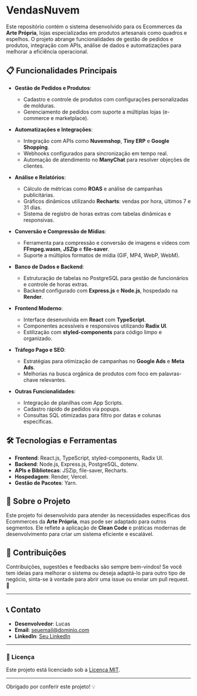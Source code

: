 # VendasNuvem

Este repositório contém o sistema desenvolvido para os Ecommerces da **Arte Própria**, lojas especializadas em produtos artesanais como quadros e espelhos. O projeto abrange funcionalidades de gestão de pedidos e produtos, integração com APIs, análise de dados e automatizações para melhorar a eficiência operacional.

## 📋 Funcionalidades Principais

- **Gestão de Pedidos e Produtos**:
  - Cadastro e controle de produtos com configurações personalizadas de molduras.
  - Gerenciamento de pedidos com suporte a múltiplas lojas (e-commerce e marketplace).

- **Automatizações e Integrações**:
  - Integração com APIs como **Nuvemshop**, **Tiny ERP** e **Google Shopping**.
  - Webhooks configurados para sincronização em tempo real.
  - Automação de atendimento no **ManyChat** para resolver objeções de clientes.

- **Análise e Relatórios**:
  - Cálculo de métricas como **ROAS** e análise de campanhas publicitárias.
  - Gráficos dinâmicos utilizando **Recharts**: vendas por hora, últimos 7 e 31 dias.
  - Sistema de registro de horas extras com tabelas dinâmicas e responsivas.

- **Conversão e Compressão de Mídias**:
  - Ferramenta para compressão e conversão de imagens e vídeos com **FFmpeg.wasm**, **JSZip** e **file-saver**.
  - Suporte a múltiplos formatos de mídia (GIF, MP4, WebP, WebM).

- **Banco de Dados e Backend**:
  - Estruturação de tabelas no PostgreSQL para gestão de funcionários e controle de horas extras.
  - Backend configurado com **Express.js** e **Node.js**, hospedado na **Render**.

- **Frontend Moderno**:
  - Interface desenvolvida em **React** com **TypeScript**.
  - Componentes acessíveis e responsivos utilizando **Radix UI**.
  - Estilização com **styled-components** para código limpo e organizado.

- **Tráfego Pago e SEO**:
  - Estratégias para otimização de campanhas no **Google Ads** e **Meta Ads**.
  - Melhorias na busca orgânica de produtos com foco em palavras-chave relevantes.

- **Outras Funcionalidades**:
  - Integração de planilhas com App Scripts.
  - Cadastro rápido de pedidos via popups.
  - Consultas SQL otimizadas para filtro por datas e colunas específicas.

## 🛠️ Tecnologias e Ferramentas

- **Frontend**: React.js, TypeScript, styled-components, Radix UI.
- **Backend**: Node.js, Express.js, PostgreSQL, dotenv.
- **APIs e Bibliotecas**: JSZip, file-saver, Recharts.
- **Hospedagem**: Render, Vercel.
- **Gestão de Pacotes**: Yarn.

## 🚀 Sobre o Projeto

Este projeto foi desenvolvido para atender às necessidades específicas dos Ecommerces da **Arte Própria**, mas pode ser adaptado para outros segmentos. Ele reflete a aplicação de **Clean Code** e práticas modernas de desenvolvimento para criar um sistema eficiente e escalável.

## 🤝 Contribuições

Contribuições, sugestões e feedbacks são sempre bem-vindos! Se você tem ideias para melhorar o sistema ou deseja adaptá-lo para outro tipo de negócio, sinta-se à vontade para abrir uma issue ou enviar um pull request. 🚀

---

## 📞 Contato

- **Desenvolvedor**: Lucas
- **Email**: [seuemail@dominio.com](mailto:seuemail@dominio.com)
- **LinkedIn**: [Seu LinkedIn](https://www.linkedin.com/in/seu-perfil)

---

### 📝 Licença

Este projeto está licenciado sob a [Licença MIT](LICENSE).

---

Obrigado por conferir este projeto! 💡

